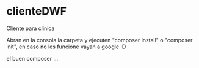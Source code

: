 # clienteDWF
Cliente para clinica 

Abran en la consola la carpeta y ejecuten "composer install" o "composer init", en caso no les funcione vayan a google :D


el buen composer ...
